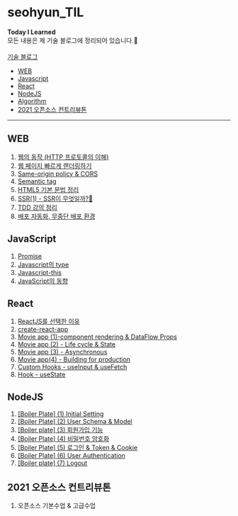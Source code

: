 # seohyun_TIL
**Today I Learned**<br/>
모든 내용은 제 기술 블로그에 정리되어 있습니다.🌷<br/><br/>
[기술 블로그](https://velog.io/@mlsh1112)<br/>


- [WEB](#WEB)
- [Javascript](#Javascript)
- [React](#React)
- [NodeJS](#NodeJS)
- [Algorithm](https://velog.io/@mlsh1112/series/Algorithm)
- [2021 오픈소스 컨트리뷰톤](#2021-오픈소스-컨트리뷰톤)
* * *

## WEB
1. [웹의 동작 (HTTP 프로토콜의 이해)](https://velog.io/@mlsh1112/%EC%9B%B9%EC%9D%98-%EB%8F%99%EC%9E%91-HTTP-%ED%94%84%EB%A1%9C%ED%86%A0%EC%BD%9C-%EC%9D%B4%ED%95%B4)
2. [웹 페이지 빠르게 랜더링하기](https://velog.io/@mlsh1112/%EC%9B%B9-%ED%8E%98%EC%9D%B4%EC%A7%80-%EB%B9%A0%EB%A5%B4%EA%B2%8C-%EB%9E%9C%EB%8D%94%EB%A7%81%ED%95%98%EA%B8%B0)
3. [Same-origin policy & CORS](https://velog.io/@mlsh1112/Same-origin-policy-CORS)
4. [Semantic tag](https://velog.io/@mlsh1112/Semantic-Tag)
5. [HTML5 기본 문법 정리](https://velog.io/@mlsh1112/HTML5-%EA%B8%B0%EB%B3%B8-%EB%AC%B8%EB%B2%95-%EC%A0%95%EB%A6%AC)
6. [SSR(1) - SSR이 무엇일까?🤔](https://velog.io/@mlsh1112/SSR1-SSR%EC%9D%B4-%EB%AC%B4%EC%97%87%EC%9D%BC%EA%B9%8C)
7. [TDD 강의 정리](https://velog.io/@mlsh1112/TDD-%EA%B0%95%EC%9D%98-%EC%A0%95%EB%A6%AC)
8. [배포 자동화, 무중단 배포 환경](https://velog.io/@mlsh1112/%EB%B0%B0%ED%8F%AC-%EC%9E%90%EB%8F%99%ED%99%94-%EB%AC%B4%EC%A4%91%EB%8B%A8-%EB%B0%B0%ED%8F%AC-%ED%99%98%EA%B2%BD-%EA%B5%AC%EC%B6%95%ED%95%98%EA%B8%B0)

## JavaScript
1. [Promise](https://velog.io/@mlsh1112/Promise)
2. [Javascript의 type](https://velog.io/@mlsh1112/Javascript%EC%9D%98-type)
3. [Javascript-this](https://velog.io/@mlsh1112/Javascript-this)
4. [JavaScript의 동향](https://velog.io/@mlsh1112/JavaScript%EC%9D%98-%EB%8F%99%ED%96%A5)


## React
1. [ReactJS를 선택한 이유](https://velog.io/@mlsh1112/React-ReactJS%EB%A5%BC-%EC%84%A0%ED%83%9D%ED%95%9C-%EC%9D%B4%EC%9C%A0)
2. [create-react-app](https://velog.io/@mlsh1112/React-Create-react-app)
3. [Movie app (1)-component rendering & DataFlow Props](https://velog.io/@mlsh1112/React-Movie-app-1-component-rendering-DataFlow-Props)
4. [Movie app (2) - Life cycle & State](https://velog.io/@mlsh1112/React-Movie-app-2)
5. [Movie app (3) - Asynchronous](https://velog.io/@mlsh1112/React-Movie-app-3-Asynchronous)
6. [Movie app(4) - Building for production](https://velog.io/@mlsh1112/React-Movie-app4-Building-for-production)
7. [Custom Hooks - useInput & useFetch](https://velog.io/@mlsh1112/React-Custom-Hooks-useInput-useFetch)
8. [Hook - useState](https://velog.io/@mlsh1112/React-Hook-useState)

## NodeJS
1. [[Boiler Plate] (1) Initial Setting](https://velog.io/@mlsh1112/Boiler-Plate-1-Initial-Setting)
2. [[Boiler Plate] (2) User Schema & Model](https://velog.io/@mlsh1112/Boiler-Plate-2-User-Schema-Model)
3. [[Boiler plate] (3) 회원가입 기능](https://velog.io/@mlsh1112/Boiler-plate-3-%ED%9A%8C%EC%9B%90%EA%B0%80%EC%9E%85-%EA%B8%B0%EB%8A%A5)
4. [[Boiler Plate] (4) 비밀번호 암호화](https://velog.io/@mlsh1112/Boiler-Plate-4-%EB%B9%84%EB%B0%80%EB%B2%88%ED%98%B8-%EC%95%94%ED%98%B8%ED%99%94)
5. [[Boiler Plate] (5) 로그인 & Token & Cookie](https://velog.io/@mlsh1112/Boiler-Plate-5-%EB%A1%9C%EA%B7%B8%EC%9D%B8)
6. [[Boiler Plate] (6) User Authentication](https://velog.io/@mlsh1112/Boiler-Plate-6-User-Authentication)
7. [[Boiler plate] (7) Logout](https://velog.io/@mlsh1112/Boiler-plate-7-Logout)

## 2021 오픈소스 컨트리뷰톤
1. 오픈소스 기본수업 & 고급수업
